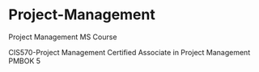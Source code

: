 # Project-Management
Project Management MS Course

CIS570-Project Management Certified Associate in Project Management PMBOK 5
